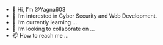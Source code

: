 - 👋 Hi, I’m @Yagna603
- 👀 I’m interested in Cyber Security and Web Development.
- 🌱 I’m currently learning ...
- 💞️ I’m looking to collaborate on ...
- 📫 How to reach me ...

<!---
Yagna603/Yagna603 is a ✨ special ✨ repository because its `README.md` (this file) appears on your GitHub profile.
You can click the Preview link to take a look at your changes.
--->
